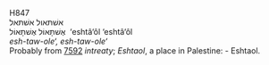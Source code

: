 <body>
  <p>H847<br>  אשׁתּאול    אשׁתּאל  <br> אֶשׁתָּּאוֹל  אֶשׁתָּּאוֹל  ‎  ‘eshtâ‘ôl  ‘eshtâ‘ôl  <br><i>esh-taw-ole‘,</i> <i>esh-taw-ole‘ </i><br>Probably from <a href="h7592.htm">7592</a>  <i>intreaty</i>; <i>Eshtaol</i>, a place in Palestine: - Eshtaol.<br></p>
 </body>
